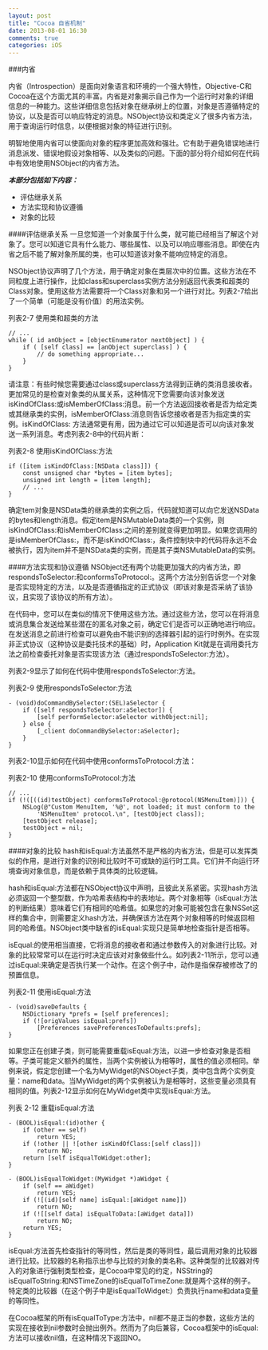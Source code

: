 ```yaml
---
layout: post
title: "Cocoa 自省机制"
date: 2013-08-01 16:30
comments: true
categories: iOS
---
```


###内省

内省（Introspection）是面向对象语言和环境的一个强大特性，Objective-C和Cocoa在这个方面尤其的丰富。内省是对象揭示自己作为一个运行时对象的详细信息的一种能力。这些详细信息包括对象在继承树上的位置，对象是否遵循特定的协议，以及是否可以响应特定的消息。NSObject协议和类定义了很多内省方法，用于查询运行时信息，以便根据对象的特征进行识别。

明智地使用内省可以使面向对象的程序更加高效和强壮。它有助于避免错误地进行消息派发、错误地假设对象相等、以及类似的问题。下面的部分将介绍如何在代码中有效地使用NSObject的内省方法。

***本部分包括如下内容：***

* 评估继承关系
* 方法实现和协议遵循
* 对象的比较


####评估继承关系
一旦您知道一个对象属于什么类，就可能已经相当了解这个对象了。您可以知道它具有什么能力、哪些属性、以及可以响应哪些消息。即使在内省之后不能了解对象所属的类，也可以知道该对象不能响应特定的消息。

NSObject协议声明了几个方法，用于确定对象在类层次中的位置。这些方法在不同粒度上进行操作，比如class和superclass实例方法分别返回代表类和超类的Class对象。使用这些方法需要将一个Class对象和另一个进行对比。列表2-7给出了一个简单（可能是没有价值）的用法实例。

列表2-7  使用类和超类的方法

```
// ...
while ( id anObject = [objectEnumerator nextObject] ) {
    if ( [self class] == [anObject superclass] ) {
        // do something appropriate...
    }
}
```
请注意：有些时候您需要通过class或superclass方法得到正确的类消息接收者。
更加常见的是检查对象类的从属关系，这种情况下您需要向该对象发送isKindOfClass:或isMemberOfClass:消息。前一个方法返回接收者是否为给定类或其继承类的实例，isMemberOfClass:消息则告诉您接收者是否为指定类的实例。isKindOfClass: 方法通常更有用，因为通过它可以知道是否可以向该对象发送一系列消息。考虑列表2-8中的代码片断：

列表2-8  使用isKindOfClass:方法

```
if ([item isKindOfClass:[NSData class]]) {
    const unsigned char *bytes = [item bytes];
    unsigned int length = [item length];
    // ...
}
```
确定tem对象是NSData类的继承类的实例之后，代码就知道可以向它发送NSData的bytes和length消息。假定item是NSMutableData类的一个实例，则isKindOfClass:和isMemberOfClass:之间的差别就变得更加明显。如果您调用的是isMemberOfClass:，而不是isKindOfClass:，条件控制块中的代码将永远不会被执行，因为item并不是NSData类的实例，而是其子类NSMutableData的实例。

####方法实现和协议遵循
NSObject还有两个功能更加强大的内省方法，即respondsToSelector:和conformsToProtocol:。这两个方法分别告诉您一个对象是否实现特定的方法，以及是否遵循指定的正式协议（即该对象是否采纳了该协议，且实现了该协议的所有方法）。

在代码中，您可以在类似的情况下使用这些方法。通过这些方法，您可以在将消息或消息集合发送给某些潜在的匿名对象之前，确定它们是否可以正确地进行响应。在发送消息之前进行检查可以避免由不能识别的选择器引起的运行时例外。在实现非正式协议（这种协议是委托技术的基础）时，Application Kit就是在调用委托方法之前检查委托对象是否实现该方法（通过respondsToSelector:方法）。

列表2-9显示了如何在代码中使用respondsToSelector:方法。

列表2-9  使用respondsToSelector:方法
```
- (void)doCommandBySelector:(SEL)aSelector {
    if ([self respondsToSelector:aSelector]) {
        [self performSelector:aSelector withObject:nil];
    } else {
        [_client doCommandBySelector:aSelector];
    }
}
```
列表2-10显示如何在代码中使用conformsToProtocol:方法：

列表2-10  使用conformsToProtocol:方法

```
// ...
if (!([((id)testObject) conformsToProtocol:@protocol(NSMenuItem)])) {
    NSLog(@"Custom MenuItem, '%@', not loaded; it must conform to the
        'NSMenuItem' protocol.\n", [testObject class]);
    [testObject release];
    testObject = nil;
}
```

####对象的比较
hash和isEqual:方法虽然不是严格的内省方法，但是可以发挥类似的作用，是进行对象的识别和比较时不可或缺的运行时工具。它们并不向运行环境查询对象信息，而是依赖于具体类的比较逻辑。

hash和isEqual:方法都在NSObject协议中声明，且彼此关系紧密。实现hash方法必须返回一个整型数，作为哈希表结构中的表地址。两个对象相等（isEqual:方法的判断结果）意味着它们有相同的哈希值。如果您的对象可能被包含在象NSSet这样的集合中，则需要定义hash方法，并确保该方法在两个对象相等的时候返回相同的哈希值。NSObject类中缺省的isEqual:实现只是简单地检查指针是否相等。

isEqual:的使用相当直接，它将消息的接收者和通过参数传入的对象进行比较。对象的比较常常可以在运行时决定应该对对象做些什么。如列表2-11所示，您可以通过isEqual:来确定是否执行某一个动作。在这个例子中，动作是指保存被修改了的预置信息。

列表2-11  使用isEqual:方法
```
- (void)saveDefaults {
    NSDictionary *prefs = [self preferences];
    if (![origValues isEqual:prefs]) 
        [Preferences savePreferencesToDefaults:prefs];
}
```
如果您正在创建子类，则可能需要重载isEqual:方法，以进一步检查对象是否相等。子类可能定义额外的属性，当两个实例被认为相等时，属性的值必须相同。举例来说，假定您创建一个名为MyWidget的NSObject子类，类中包含两个实例变量：name和data。当MyWidget的两个实例被认为是相等时，这些变量必须具有相同的值。列表2-12显示如何在MyWidget类中实现isEqual:方法。

列表 2-12  重载isEqual:方法
```
- (BOOL)isEqual:(id)other {
    if (other == self) 
        return YES;
    if (!other || ![other isKindOfClass:[self class]]) 
        return NO;
    return [self isEqualToWidget:other];
}
 
- (BOOL)isEqualToWidget:(MyWidget *)aWidget {
    if (self == aWidget) 
        return YES;
    if (![(id)[self name] isEqual:[aWidget name]])
        return NO;
    if (![[self data] isEqualToData:[aWidget data]])
        return NO;
    return YES;
}
```
isEqual:方法首先检查指针的等同性，然后是类的等同性，最后调用对象的比较器进行比较。比较器的名称指示出参与比较的对象的类名称。这种类型的比较器对传入的对象进行强制类型检查，是Cocoa中常见的约定，NSString的isEqualToString:和NSTimeZone的isEqualToTimeZone:就是两个这样的例子。特定类的比较器（在这个例子中是isEqualToWidget:）负责执行name和data变量的等同性。

在Cocoa框架的所有isEqualToType:方法中，nil都不是正当的参数，这些方法的实现在接收到nil参数时会抛出例外。然而为了向后兼容，Cocoa框架中的isEqual:方法可以接收nil值，在这种情况下返回NO。